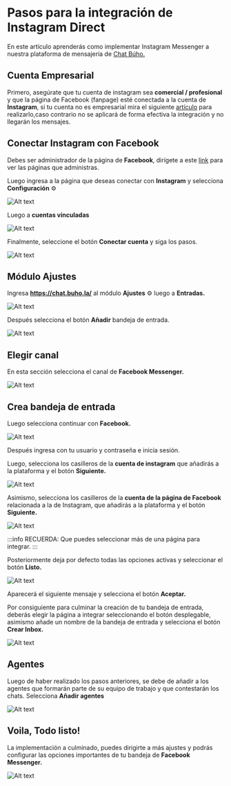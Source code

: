 # Pasos para la integración de Instagram Direct

En este artículo aprenderás como implementar Instagram Messenger a nuestra plataforma de mensajería de [Chat Búho.](#)

## Cuenta Empresarial
Primero, asegúrate que tu cuenta de instagram sea **comercial / profesional** y que la página de Facebook (fanpage) esté conectada a la cuenta de **Instagram**, si tu cuenta no es empresarial mira el siguiente [artículo](#) para realizarlo,caso contrario no se aplicará de forma efectiva la integración y no llegarán los mensajes.

## Conectar Instagram con Facebook
Debes ser administrador de la página de **Facebook**, dirígete a este [link](#) para ver las páginas que administras.

Luego ingresa a la página que deseas conectar con **Instagram** y selecciona **Configuración** ⚙️

![Alt text](img/Instagram-Direct-01.png)

Luego a **cuentas vinculadas**

![Alt text](img/Instagram-Direct-02.png)

Finalmente, seleccione el botón **Conectar cuenta** y siga los pasos.

![Alt text](img/Instagram-Direct-03.png)

## Módulo Ajustes
Ingresa **https://chat.buho.la/** al módulo **Ajustes** ⚙️ luego a **Entradas.**

![Alt text](img/Instagram-Direct-04.jpg)

Después selecciona el botón **Añadir** bandeja de entrada.

![Alt text](img/Instagram-Direct-05.png)

## Elegir canal
En esta sección selecciona el canal de **Facebook Messenger.**

![Alt text](img/Instagram-Direct-06.jpg)

## Crea bandeja de entrada
Luego selecciona continuar con **Facebook.**

![Alt text](img/Instagram-Direct-07.jpg)

Después ingresa con tu usuario y contraseña e inicia sesión.

Luego, selecciona los casilleros de la **cuenta de instagram** que añadirás a la plataforma y el botón **Siguiente.**

![Alt text](img/Instagram-Direct-08.png)


Asimismo, selecciona los casilleros de la **cuenta de la página de Facebook** relacionada a la de Instagram, que añadirás a la plataforma y el botón **Siguiente.**

![Alt text](img/Instagram-Direct-09.jpg)

:::info RECUERDA:
Que puedes seleccionar más de una página para integrar.
:::

Posteriormente deja por defecto todas las opciones activas y seleccionar el botón **Listo.**

![Alt text](img/Instagram-Direct-10.jpg)

Aparecerá el siguiente mensaje y selecciona el botón **Aceptar.**

Por consiguiente para culminar la creación de tu bandeja de entrada, deberás elegir la página a integrar seleccionando el botón desplegable, asimismo añade un nombre de la bandeja de entrada y selecciona el botón **Crear Inbox.**

![Alt text](img/Instagram-Direct-13.png)

## Agentes
Luego de haber realizado los pasos anteriores, se debe de añadir a los agentes que formarán parte de su equipo de trabajo y que contestarán los chats. Selecciona **Añadir agentes**

![Alt text](img/Instagram-Direct-14.png)

## Voila, Todo listo!
La implementación a culminado, puedes dirigirte a más ajustes y podrás configurar las opciones importantes de tu bandeja de **Facebook Messenger.**

![Alt text](img/Instagram-Direct-15.png)
